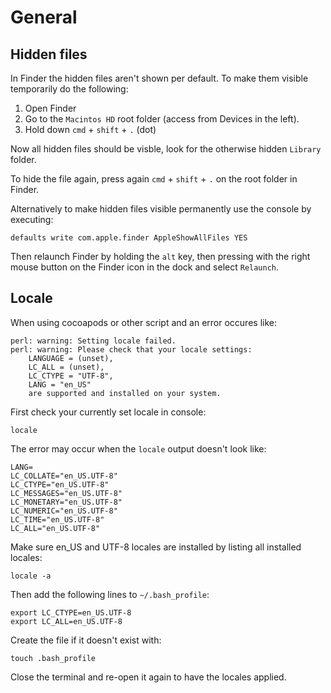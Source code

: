 # General

## Hidden files

In Finder the hidden files aren't shown per default. To make them visible temporarily do the following:

1. Open Finder
2. Go to the `Macintos HD` root folder (access from Devices in the left).
3. Hold down `cmd` + `shift` + `.` (dot)

Now all hidden files should be visble, look for the otherwise hidden `Library` folder.

To hide the file again, press again `cmd` + `shift` + `.` on the root folder in Finder.

Alternatively to make hidden files visible permanently use the console by executing:

	defaults write com.apple.finder AppleShowAllFiles YES

Then relaunch Finder by holding the `alt` key, then pressing with the right mouse button on the Finder icon in the dock and select `Relaunch`.

## Locale

When using cocoapods or other script and an error occures like:

	perl: warning: Setting locale failed.
	perl: warning: Please check that your locale settings:
		LANGUAGE = (unset),
		LC_ALL = (unset),
		LC_CTYPE = "UTF-8",
		LANG = "en_US"
	    are supported and installed on your system.

First check your currently set locale in console:

	locale

The error may occur when the `locale` output doesn't look like:

	LANG=
	LC_COLLATE="en_US.UTF-8"
	LC_CTYPE="en_US.UTF-8"
	LC_MESSAGES="en_US.UTF-8"
	LC_MONETARY="en_US.UTF-8"
	LC_NUMERIC="en_US.UTF-8"
	LC_TIME="en_US.UTF-8"
	LC_ALL="en_US.UTF-8"

Make sure en_US and UTF-8 locales are installed by listing all installed locales:

	locale -a

Then add the following lines to `~/.bash_profile`:

	export LC_CTYPE=en_US.UTF-8
	export LC_ALL=en_US.UTF-8

Create the file if it doesn't exist with:

	touch .bash_profile

Close the terminal and re-open it again to have the locales applied.
